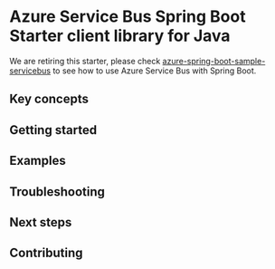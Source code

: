 # Azure Service Bus Spring Boot Starter client library for Java

We are retiring this starter, please check [azure-spring-boot-sample-servicebus](https://github.com/Azure/azure-sdk-for-java/blob/master/sdk/spring/azure-spring-boot-samples/azure-spring-boot-sample-servicebus/README.md) to see how to use Azure Service Bus with Spring Boot. 

## Key concepts
## Getting started
## Examples
## Troubleshooting
## Next steps
## Contributing
